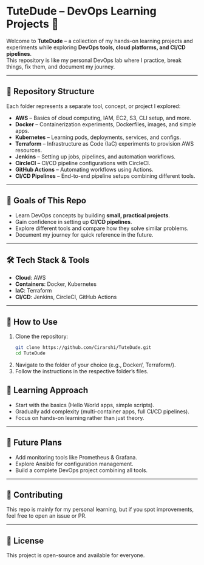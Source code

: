 # TuteDude – DevOps Learning Projects 🚀

Welcome to **TuteDude** – a collection of my hands-on learning projects and experiments while exploring **DevOps tools, cloud platforms, and CI/CD pipelines**.  
This repository is like my personal DevOps lab where I practice, break things, fix them, and document my journey.  

---

## 📂 Repository Structure

Each folder represents a separate tool, concept, or project I explored:  

- **AWS** – Basics of cloud computing, IAM, EC2, S3, CLI setup, and more.  
- **Docker** – Containerization experiments, Dockerfiles, images, and simple apps.  
- **Kubernetes** – Learning pods, deployments, services, and configs.  
- **Terraform** – Infrastructure as Code (IaC) experiments to provision AWS resources.  
- **Jenkins** – Setting up jobs, pipelines, and automation workflows.  
- **CircleCI** – CI/CD pipeline configurations with CircleCI.  
- **GitHub Actions** – Automating workflows using Actions.  
- **CI/CD Pipelines** – End-to-end pipeline setups combining different tools.  

---

## 🎯 Goals of This Repo
- Learn DevOps concepts by building **small, practical projects**.  
- Gain confidence in setting up **CI/CD pipelines**.  
- Explore different tools and compare how they solve similar problems.  
- Document my journey for quick reference in the future.  

---

## 🛠️ Tech Stack & Tools
- **Cloud**: AWS  
- **Containers**: Docker, Kubernetes  
- **IaC**: Terraform  
- **CI/CD**: Jenkins, CircleCI, GitHub Actions  

---

## 🚀 How to Use
1. Clone the repository:  
   ```bash
   git clone https://github.com/Cirarshi/TuteDude.git
   cd TuteDude
    ```
2. Navigate to the folder of your choice (e.g., Docker/, Terraform/).
3. Follow the instructions in the respective folder’s files.

## 📖 Learning Approach

- Start with the basics (Hello World apps, simple scripts).
- Gradually add complexity (multi-container apps, full CI/CD pipelines).
- Focus on hands-on learning rather than just theory.

---

## 🌟 Future Plans

- Add monitoring tools like Prometheus & Grafana.
- Explore Ansible for configuration management.
- Build a complete DevOps project combining all tools.

---

## 🤝 Contributing

This repo is mainly for my personal learning, but if you spot improvements, feel free to open an issue or PR.

---

## 📜 License

This project is open-source and available for everyone.
